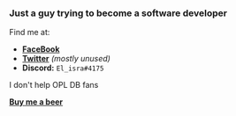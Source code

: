 ### Just a guy trying to become a software developer

Find me at:
- [__FaceBook__](https://www.facebook.com/matias.israelson.5)
- [__Twitter__](https://twitter.com/Mati_isra?s=09) _(mostly unused)_
- __Discord:__ `El_isra#4175`

I don't help OPL DB fans


[__Buy me a beer__](https://www.paypal.com/paypalme/ElisraPS2)
